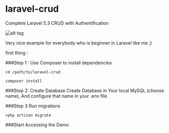 # laravel-crud
Complete Laravel 5.3 CRUD with Authentification

![alt tag](https://github.com/halimus/laravel-crud/blob/master/public/images/mpd2.jpg)


Very nice example for everybody who is beginner in Laravel like me ;)

first thing :

###Step 1 : Use Composer to install dependencies

    cd /path/to/laravel-crud

    composer install
    
###Step 2: Create Database
   Create Database in Your local MySQL (choose name), And configure that name in your .env file.
   
###Step 3 Run migrations

    >php artisan migrate

###Start Accessing the Demo






